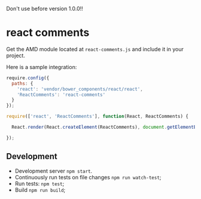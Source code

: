 Don't use before version 1.0.0!!

# react comments

Get the AMD module located at `react-comments.js` and include it in your project.

Here is a sample integration:

```js
require.config({
  paths: {
    'react': 'vendor/bower_components/react/react',
    'ReactComments': 'react-comments'
  }
});

require(['react', 'ReactComments'], function(React, ReactComments) {

  React.render(React.createElement(ReactComments), document.getElementById('widget-container'));

});
```

## Development

* Development server `npm start`.
* Continuously run tests on file changes `npm run watch-test`;
* Run tests: `npm test`;
* Build `npm run build`;
